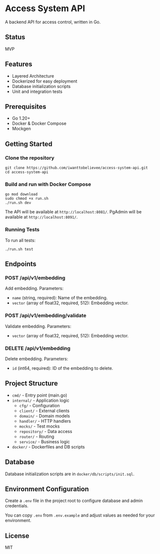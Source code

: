 # Access System API

A backend API for access control, written in Go.

## Status

MVP

## Features

- Layered Architecture
- Dockerized for easy deployment
- Database initialization scripts
- Unit and integration tests

## Prerequisites

- Go 1.20+
- Docker & Docker Compose
- Mockgen

## Getting Started

### Clone the repository

```
git clone https://github.com/iwanttobelievee/access-system-api.git
cd access-system-api
```

### Build and run with Docker Compose

```
go mod download
sudo chmod +x run.sh
./run.sh dev
```

The API will be available at `http://localhost:8081/`.
PgAdmin will be available at `http://localhost:8091/`.

### 
### Running Tests

To run all tests:

```
./run.sh test
```

## Endpoints

### POST /api/v1/embedding
Add embedding.
Parameters:
- `name` (string, required): Name of the embedding.
- `vector` (array of float32, required, 512): Embedding vector.

### POST /api/v1/embedding/validate
Validate embedding.
Parameters:
- `vector` (array of float32, required, 512): Embedding vector.

### DELETE /api/v1/embedding
Delete embedding.
Parameters:
- `id` (int64, required): ID of the embedding to delete.

## Project Structure

- `cmd/` - Entry point (main.go)
- `internal/` - Application logic
  - `cfg/` - Configuration
  - `client/` - External clients
  - `domain/` - Domain models
  - `handler/` - HTTP handlers
  - `mocks/` - Test mocks
  - `repository/` - Data access
  - `router/` - Routing
  - `service/` - Business logic
- `docker/` - Dockerfiles and DB scripts

## Database

Database initialization scripts are in `docker/db/scripts/init.sql`.

## Environment Configuration

Create a `.env` file in the project root to configure database and admin credentials.

You can copy `.env` from `.env.example` and adjust values as needed for your environment.

## License

MIT
